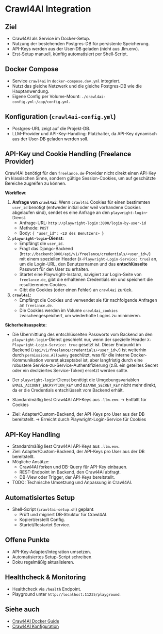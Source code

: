 # Crawl4AI Integration

## Ziel
- Crawl4AI als Service im Docker-Setup.
- Nutzung der bestehenden Postgres-DB für persistente Speicherung.
- API-Keys werden aus der User-DB geladen (nicht aus .llm.env).
- Erst-Setup manuell, künftig automatisiert per Shell-Script.

## Docker Compose
- Service `crawl4ai` in `docker-compose.dev.yml` integriert.
- Nutzt das gleiche Netzwerk und die gleiche Postgres-DB wie die Hauptanwendung.
- Eigene Config per Volume-Mount: `./crawl4ai-config.yml:/app/config.yml`.

## Konfiguration (`crawl4ai-config.yml`)
- Postgres-URL zeigt auf die Projekt-DB.
- LLM-Provider und API-Key-Handling: Platzhalter, da API-Key dynamisch aus der User-DB geladen werden soll.

## API-Key und Cookie Handling (Freelance Provider)

Crawl4AI benötigt für den `freelance.de`-Provider nicht direkt einen API-Key im klassischen Sinne, sondern gültige Session-Cookies, um auf geschützte Bereiche zugreifen zu können.

**Workflow:**
1.  **Anfrage von `crawl4ai`:** Wenn `crawl4ai` Cookies für einen bestimmten `user_id` benötigt (entweder initial oder weil vorhandene Cookies abgelaufen sind), sendet es eine Anfrage an den `playwright-login`-Dienst.
    *   Anfrage-URL: `http://playwright-login:3000/login-by-user-id`
    *   Methode: `POST`
    *   Body: `{ "user_id": <ID des Benutzers> }`
2.  **`playwright-login`-Dienst:**
    *   Empfängt die `user_id`.
    *   Fragt das Django-Backend (`http://backend:8000/api/v1/freelance/credentials/<user_id>/`) mit einem speziellen Header (`X-Playwright-Login-Service: true`) an, um die Login-URL, den Benutzernamen und das **entschlüsselte** Passwort für den User zu erhalten.
    *   Startet eine Playwright-Instanz, navigiert zur Login-Seite von `freelance.de`, gibt die erhaltenen Credentials ein und speichert die resultierenden Cookies.
    *   Gibt die Cookies (oder einen Fehler) an `crawl4ai` zurück.
3.  **`crawl4ai`:**
    *   Empfängt die Cookies und verwendet sie für nachfolgende Anfragen an `freelance.de`.
    *   Die Cookies werden im Volume `crawl4ai_cookies` zwischengespeichert, um wiederholte Logins zu minimieren.

**Sicherheitsaspekte:**
-   Die Übermittlung des entschlüsselten Passworts vom Backend an den `playwright-login`-Dienst geschieht nur, wenn der spezielle Header `X-Playwright-Login-Service: true` gesetzt ist. Dieser Endpunkt im Backend (`/api/v1/freelance/credentials/<user_id>/`) ist weiterhin durch `permissions.AllowAny` geschützt, was für die interne Docker-Kommunikation vorerst akzeptabel ist, aber langfristig durch eine robustere Service-zu-Service-Authentifizierung (z.B. ein geteiltes Secret oder ein dediziertes Service-Token) ersetzt werden sollte.
-   Der `playwright-login`-Dienst benötigt die Umgebungsvariablen `EMAIL_ACCOUNT_ENCRYPTION_KEY` und `DJANGO_SECRET_KEY` nicht mehr direkt, da er die Credentials entschlüsselt vom Backend erhält.

- Standardmäßig liest Crawl4AI API-Keys aus `.llm.env`. -> Entfällt für Cookies
- Ziel: Adapter/Custom-Backend, der API-Keys pro User aus der DB bereitstellt. -> Erreicht durch Playwright-Login-Service für Cookies
## API-Key Handling
- Standardmäßig liest Crawl4AI API-Keys aus `.llm.env`.
- Ziel: Adapter/Custom-Backend, der API-Keys pro User aus der DB bereitstellt.
- Mögliche Ansätze:
  - Crawl4AI forken und DB-Query für API-Key einbauen.
  - REST-Endpoint im Backend, den Crawl4AI abfragt.
  - DB-View oder Trigger, der API-Keys bereitstellt.
- TODO: Technische Umsetzung und Anpassung in Crawl4AI.

## Automatisiertes Setup
- Shell-Script (`crawl4ai-setup.sh`) geplant:
  - Prüft und migriert DB-Struktur für Crawl4AI.
  - Kopiert/erstellt Config.
  - Startet/Restartet Service.

## Offene Punkte
- API-Key-Adapter/Integration umsetzen.
- Automatisiertes Setup-Script schreiben.
- Doku regelmäßig aktualisieren.

## Healthcheck & Monitoring
- Healthcheck via `/health` Endpoint.
- Playground unter `http://localhost:11235/playground`.

## Siehe auch
- [Crawl4AI Docker Guide](https://docs.crawl4ai.com/core/docker-deployment/)
- [Crawl4AI Konfiguration](https://docs.crawl4ai.com/core/installation/) 